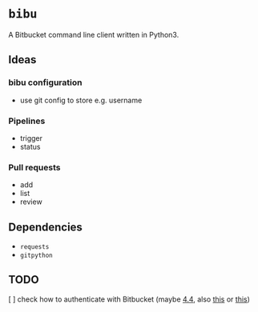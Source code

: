 # `bibu`

A Bitbucket command line client written in Python3.

## Ideas

### bibu configuration

- use git config to store e.g. username

### Pipelines

- trigger
- status

### Pull requests

- add
- list
- review

## Dependencies

- `requests`
- `gitpython`

## TODO

[ ] check how to authenticate with Bitbucket (maybe [4.4](https://developer.atlassian.com/bitbucket/api/2/reference/meta/authentication), also [this](https://community.atlassian.com/t5/Answers-Developer-Questions/Bitbucket-REST-API-POST-using-token-instead-of-basic-auth/qaq-p/474823) or [this](https://developer.atlassian.com/cloud/bitbucket/oauth-2/))
